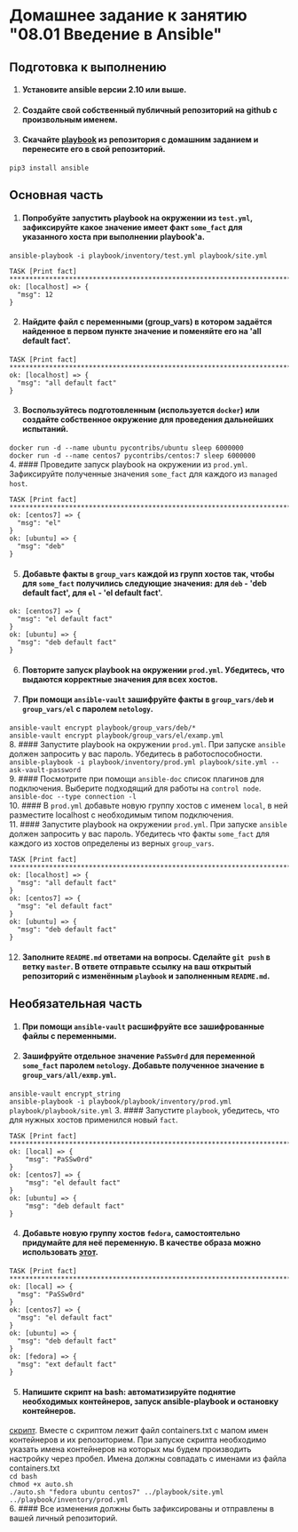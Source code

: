 # Домашнее задание к занятию "08.01 Введение в Ansible"

## Подготовка к выполнению
1. #### Установите ansible версии 2.10 или выше.
2. #### Создайте свой собственный публичный репозиторий на github с произвольным именем.
3. #### Скачайте [playbook](./playbook/) из репозитория с домашним заданием и перенесите его в свой репозиторий.
```pip3 install ansible```  

## Основная часть
1. #### Попробуйте запустить playbook на окружении из `test.yml`, зафиксируйте какое значение имеет факт `some_fact` для указанного хоста при выполнении playbook'a.
  ```ansible-playbook -i playbook/inventory/test.yml playbook/site.yml```
  ```text
TASK [Print fact] *****************************************************************************************************
ok: [localhost] => {
    "msg": 12
}
```  
2. #### Найдите файл с переменными (group_vars) в котором задаётся найденное в первом пункте значение и поменяйте его на 'all default fact'.
  ```text
TASK [Print fact] ****************************************************************************************
ok: [localhost] => {
    "msg": "all default fact"
}
```  
3. #### Воспользуйтесь подготовленным (используется `docker`) или создайте собственное окружение для проведения дальнейших испытаний.
  ```docker run -d --name ubuntu pycontribs/ubuntu sleep 6000000```  
  ```docker run -d --name centos7 pycontribs/centos:7 sleep 6000000```  
4. #### Проведите запуск playbook на окружении из `prod.yml`. Зафиксируйте полученные значения `some_fact` для каждого из `managed host`.
  ```text
TASK [Print fact] ********************************************************************************************************
ok: [centos7] => {
    "msg": "el"
}
ok: [ubuntu] => {
    "msg": "deb"
}
```
5. #### Добавьте факты в `group_vars` каждой из групп хостов так, чтобы для `some_fact` получились следующие значения: для `deb` - 'deb default fact', для `el` - 'el default fact'.
  ```text
ok: [centos7] => {
    "msg": "el default fact"
}
ok: [ubuntu] => {
    "msg": "deb default fact"
}

```
6. #### Повторите запуск playbook на окружении `prod.yml`. Убедитесь, что выдаются корректные значения для всех хостов.
7. #### При помощи `ansible-vault` зашифруйте факты в `group_vars/deb` и `group_vars/el` с паролем `netology`.
  ```ansible-vault encrypt playbook/group_vars/deb/*```  
  ```ansible-vault encrypt playbook/group_vars/el/examp.yml```  
8. #### Запустите playbook на окружении `prod.yml`. При запуске `ansible` должен запросить у вас пароль. Убедитесь в работоспособности.  
  ```ansible-playbook -i playbook/inventory/prod.yml playbook/site.yml --ask-vault-password```    
9. #### Посмотрите при помощи `ansible-doc` список плагинов для подключения. Выберите подходящий для работы на `control node`.  
  ```ansible-doc --type connection -l```  
10. #### В `prod.yml` добавьте новую группу хостов с именем  `local`, в ней разместите localhost с необходимым типом подключения.  
11. #### Запустите playbook на окружении `prod.yml`. При запуске `ansible` должен запросить у вас пароль. Убедитесь что факты `some_fact` для каждого из хостов определены из верных `group_vars`.  
  ```text
TASK [Print fact] *************************************************************************
ok: [localhost] => {
    "msg": "all default fact"
}
ok: [centos7] => {
    "msg": "el default fact"
}
ok: [ubuntu] => {
    "msg": "deb default fact"
}
```
12. #### Заполните `README.md` ответами на вопросы. Сделайте `git push` в ветку `master`. В ответе отправьте ссылку на ваш открытый репозиторий с изменённым `playbook` и заполненным `README.md`.

## Необязательная часть

1. #### При помощи `ansible-vault` расшифруйте все зашифрованные файлы с переменными.
2. #### Зашифруйте отдельное значение `PaSSw0rd` для переменной `some_fact` паролем `netology`. Добавьте полученное значение в `group_vars/all/exmp.yml`.
  ```ansible-vault encrypt_string```  
  ```ansible-playbook -i playbook/playbook/inventory/prod.yml playbook/playbook/site.yml```
3. #### Запустите `playbook`, убедитесь, что для нужных хостов применился новый `fact`.
```text
TASK [Print fact] ********************************************************************************
ok: [local] => {
    "msg": "PaSSw0rd"
}
ok: [centos7] => {
    "msg": "el default fact"
}
ok: [ubuntu] => {
    "msg": "deb default fact"
}
```
4. #### Добавьте новую группу хостов `fedora`, самостоятельно придумайте для неё переменную. В качестве образа можно использовать [этот](https://hub.docker.com/r/pycontribs/fedora).
  ```text
TASK [Print fact] ******************************************************************************************************
ok: [local] => {
    "msg": "PaSSw0rd"
}
ok: [centos7] => {
    "msg": "el default fact"
}
ok: [ubuntu] => {
    "msg": "deb default fact"
}
ok: [fedora] => {
    "msg": "ext default fact"
}
```
5. #### Напишите скрипт на bash: автоматизируйте поднятие необходимых контейнеров, запуск ansible-playbook и остановку контейнеров.  
  [скрипт](bash/auto.sh). Вместе с скриптом лежит файл containers.txt с мапом имен контейнеров и их репозиторием. При запуске скрипта необходимо
 указать имена контейнеров на которых мы будем производить настройку через пробел. Имена должны совпадать с именами из файла containers.txt  
  ```cd bash```  
  ```chmod +x auto.sh```  
  ```./auto.sh "fedora ubuntu centos7" ../playbook/site.yml ../playbook/inventory/prod.yml```  
6. #### Все изменения должны быть зафиксированы и отправлены в вашей личный репозиторий.
